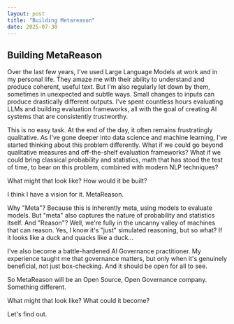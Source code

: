 ```yaml
---
layout: post
title: "Building Metareason"
date: 2025-07-30
---
```


## Building MetaReason

Over the last few years, I've used Large Language Models at work and in my personal life. They amaze me with their ability to understand and produce coherent, useful text. But I'm also regularly let down by them, sometimes in unexpected and subtle ways. Small changes to inputs can produce drastically different outputs. I've spent countless hours evaluating LLMs and building evaluation frameworks, all with the goal of creating AI systems that are consistently trustworthy.

This is no easy task. At the end of the day, it often remains frustratingly qualitative. As I've gone deeper into data science and machine learning, I've started thinking about this problem differently. What if we could go beyond qualitative measures and off-the-shelf evaluation frameworks? What if we could bring classical probability and statistics, math that has stood the test of time, to bear on this problem, combined with modern NLP techniques?

What might that look like? How would it be built?

I think I have a vision for it. MetaReason.

Why "Meta"? Because this is inherently meta, using models to evaluate models. But "meta" also captures the nature of probability and statistics itself. And "Reason"? Well, we're fully in the uncanny valley of machines that can reason. Yes, I know it's "just" simulated reasoning, but so what? If it looks like a duck and quacks like a duck...

I've also become a battle-hardened AI Governance practitioner. My experience taught me that governance matters, but only when it's genuinely beneficial, not just box-checking. And it should be open for all to see.

So MetaReason will be an Open Source, Open Governance company. Something different.

What might that look like? What could it become?

Let's find out.